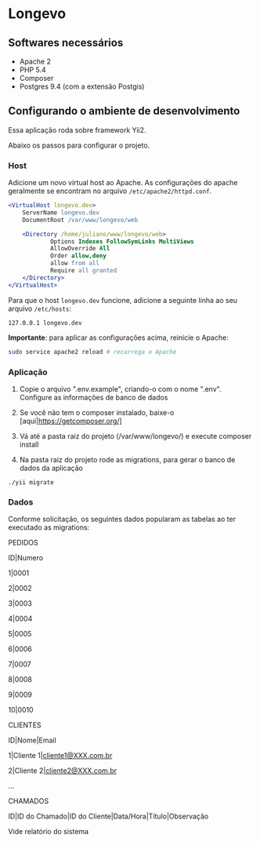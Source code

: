 # Longevo

## Softwares necessários

* Apache 2
* PHP 5.4
* Composer
* Postgres 9.4 (com a extensão Postgis)

## Configurando o ambiente de desenvolvimento

Essa aplicação roda sobre framework Yii2.

Abaixo os passos para configurar o projeto.

### Host

Adicione um novo virtual host ao Apache. As configurações do apache geralmente
se encontram no arquivo `/etc/apache2/httpd.conf`.

```apache
<VirtualHost longevo.dev>
    ServerName longevo.dev
    DocumentRoot /var/www/longevo/web

    <Directory /home/juliano/www/longevo/web>
            Options Indexes FollowSymLinks MultiViews
            AllowOverride All
            Order allow,deny
            allow from all
            Require all granted
    </Directory>
</VirtualHost>
```

Para que o host `longevo.dev` funcione, adicione a seguinte linha ao seu
arquivo `/etc/hosts`:

```
127.0.0.1 longevo.dev
```

**Importante**: para aplicar as configurações acima, reinicie o Apache:

```bash
sudo service apache2 reload # recarrega o Apache
```

### Aplicação

1. Copie o arquivo ".env.example", criando-o com o nome ".env". Configure as informações de banco de dados

2. Se você não tem o composer instalado, baixe-o [aqui|https://getcomposer.org/]

3. Vá até a pasta raiz do projeto (/var/www/longevo/) e execute composer install

4. Na pasta raiz do projeto rode as migrations, para gerar o banco de dados da aplicação

```
./yii migrate
```

### Dados

Conforme solicitação, os seguintes dados popularam as tabelas ao ter executado as migrations:

PEDIDOS

ID|Numero

1|0001

2|0002

3|0003

4|0004

5|0005

6|0006

7|0007

8|0008

9|0009

10|0010


CLIENTES

ID|Nome|Email

1|Cliente 1|cliente1@XXX.com.br

2|Cliente 2|cliente2@XXX.com.br

...


CHAMADOS

ID|ID do Chamado|ID do Cliente|Data/Hora|Título|Observação

Vide relatório do sistema
